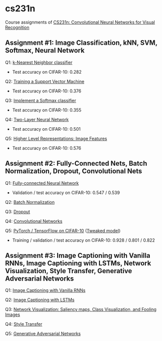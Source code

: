 # cs231n

Course assignments of [CS231n: Convolutional Neural Networks for Visual Recognition](http://cs231n.github.io/)

## Assignment #1: Image Classification, kNN, SVM, Softmax, Neural Network
Q1: [k-Nearest Neighbor classifier](assignments/assignment1/knn.ipynb)
- Test accuracy on CIFAR-10: 0.282

Q2: [Training a Support Vector Machine](assignments/assignment1/svm.ipynb)
- Test accuracy on CIFAR-10: 0.376

Q3: [Implement a Softmax classifier](assignments/assignment1/softmax.ipynb)
- Test accuracy on CIFAR-10: 0.355

Q4: [Two-Layer Neural Network](assignments/assignment1/two_layer_net.ipynb)
- Test accuracy on CIFAR-10: 0.501

Q5: [Higher Level Representations: Image Features](assignments/assignment1/features.ipynb)
- Test accuracy on CIFAR-10: 0.576

## Assignment #2: Fully-Connected Nets, Batch Normalization, Dropout, Convolutional Nets
Q1: [Fully-connected Neural Network](assignments/assignment2/FullyConnectedNets.ipynb)
- Validation / test accuracy on CIFAR-10: 0.547 / 0.539

Q2: [Batch Normalization](assignments/assignment2/BatchNormalization.ipynb)

Q3: [Dropout](assignments/assignment2/Dropout.ipynb)

Q4: [Convolutional Networks](assignments/assignment2/ConvolutionalNetworks.ipynb)

Q5: [PyTorch / TensorFlow on CIFAR-10](assignments/assignment2/TensorFlow.ipynb) ([Tweaked model](assignments/assignment2/TensorFlow_my_model.ipynb))
- Training / validation / test accuracy on CIFAR-10: 0.928 / 0.801 / 0.822

## Assignment #3: Image Captioning with Vanilla RNNs, Image Captioning with LSTMs, Network Visualization, Style Transfer, Generative Adversarial Networks
Q1: [Image Captioning with Vanilla RNNs](assignments/assignment3/RNN_Captioning.ipynb)

Q2: [Image Captioning with LSTMs](assignments/assignment3/LSTM_Captioning.ipynb)

Q3: [Network Visualization: Saliency maps, Class Visualization, and Fooling Images](assignments/assignment3/NetworkVisualization-TensorFlow.ipynb)

Q4: [Style Transfer](assignments/assignment3/StyleTransfer-TensorFlow.ipynb)

Q5: [Generative Adversarial Networks](assignments/assignment3/GANs-TensorFlow.ipynb)
